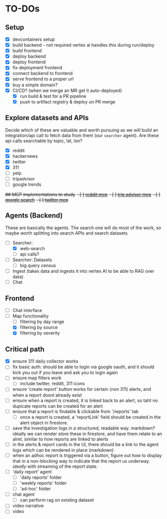 # TO-DOs

## Setup
- [x] devcontainers setup
- [x] build backend - not required vertex ai handles this during run/deploy
- [x] build frontend
- [x] deploy backend
- [x] deploy frontend
- [x] fix deployment frontend
- [x] connect backend to frontend
- [x] serve frontend to a proper url
- [x] buy a simple domain?
- [x] CI/CD? (when we merge an MR get it auto-deployed)
    - [x] run build & test for a PR pipeline
    - [x] push to artifact registry & deploy on PR merge

## Explore datasets and APIs
Decide which of these are valuable and worth pursuing as we will build an integration/api call to fetch data from them (our `searcher` agent). Are these api calls searchable by topic, lat, lon?

- [x] reddit
- [x] hackernews
- [x] twitter
- [x] 311
- [ ] yelp
- [ ] tripadvisor
- [ ] google trends

~~## MCP implementations to study~~
~~- [ ] [reddit mcp](https://github.com/adhikasp/mcp-reddit)~~
~~- [ ] [trip advisor mcp](https://github.com/pab1it0/tripadvisor-mcp)~~
~~- [ ] [google search](https://github.com/mixelpixx/Google-Search-MCP-Server)~~
~~- [ ] [twitter mcp](https://github.com/EnesCinr/twitter-mcp)~~


## Agents (Backend)
These are basically the agents. The search one will do most of the work, so maybe worth splitting into search APIs and search datasets

- [ ] Searcher: 
    - [x] web-search
    - [ ] api calls?
- [ ] Searcher: Datasets
    - [ ] big query census

- [ ] Ingest (takes data and ingests it into vertex AI to be able to RAG over data)
- [ ] Chat

## Frontend
- [ ] Chat interface
- [ ] Map functionality
    - [ ] filtering by day range
    - [x] filtering by source
    - [x] filtering by severity

## Critical path
- [x] ensure 311 daily collector works
- [ ] fix basic auth: should be able to login via google oauth, and it should kick you out if you leave and ask you to login again
- [ ] ensure map filters work
    - [ ] include twitter, reddit, 311 icons
- [ ] ensure 'create report' button works for certain (non 311) alerts, and when a report dosnt already exist
- [ ] ensure when a report is created, it is linked back to an alert, so taht no dupicate reports can be created for an alert
- [ ] ensure that a report is findable & clickable from '/reports' tab
    - [ ] once a report is created, a 'reportLink' field should be created in the alert object in firestore.
- [ ] save the investigation logs in a structured, readable way. markdown? ideally we can render store these in firestore, and have them relate to an alret, similar to how reports are linked to alerts
- [ ] in the alerts & report cards in the UI, there should be a link to the agent logs which can be rendered in place (markdown)
- [ ] when an adhoc report is triggered via a button, figure out how to display that in a non-blocking way to indicate that the report us underway. _ideally_ with streaming of the report state.
- [ ] 'daily report' agent
    - [ ] 'daily reports' folder
    - [ ] 'weekly reports' folder
    - [ ] 'ad-hoc' folder
- [ ] chat agent
    - [ ] can perform rag on existing dataset

- [ ] video narrative
- [ ] video